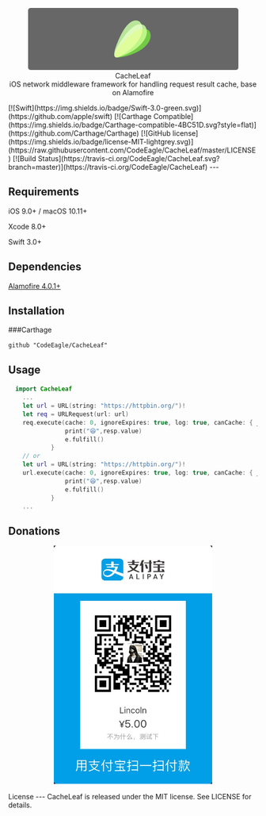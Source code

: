 <p align="center">
<img src="./CacheLeaf.png" width=425/>
<br>
CacheLeaf
<br>
iOS network middleware framework for handling request result cache, base on Alamofire
</p>
[![Swift](https://img.shields.io/badge/Swift-3.0-green.svg)](https://github.com/apple/swift) [![Carthage Compatible](https://img.shields.io/badge/Carthage-compatible-4BC51D.svg?style=flat)](https://github.com/Carthage/Carthage) [![GitHub license](https://img.shields.io/badge/license-MIT-lightgrey.svg)](https://raw.githubusercontent.com/CodeEagle/CacheLeaf/master/LICENSE) [![Build Status](https://travis-ci.org/CodeEagle/CacheLeaf.svg?branch=master)](https://travis-ci.org/CodeEagle/CacheLeaf)
---

Requirements
---
iOS 9.0+ / macOS 10.11+

Xcode 8.0+

Swift 3.0+

Dependencies
---
[Alamofire 4.0.1+](https://github.com/Alamofire/Alamofire)

Installation
---
###Carthage
```
github "CodeEagle/CacheLeaf"
```

Usage
---
```swift
  import CacheLeaf
	...
    let url = URL(string: "https://httpbin.org/")!
    let req = URLRequest(url: url)
    req.execute(cache: 0, ignoreExpires: true, log: true, canCache: { _ in return true }) { (resp) in
                print("😆",resp.value)
                e.fulfill()
            }
    // or
    let url = URL(string: "https://httpbin.org/")!
    url.execute(cache: 0, ignoreExpires: true, log: true, canCache: { _ in return true }) { (resp) in
                print("😆",resp.value)
                e.fulfill()
            }
	...
```
Donations
---
<p align="center">
<img src="./donate.jpg" width=320/>
</p>
License
---
CacheLeaf is released under the MIT license. See LICENSE for details.
